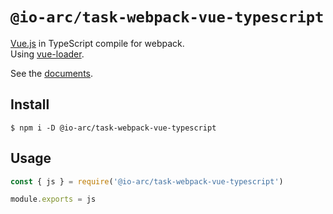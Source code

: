 # `@io-arc/task-webpack-vue-typescript`

[Vue.js](https://vuejs.org/) in TypeScript compile for webpack.  
Using [vue-loader](https://vue-loader.vuejs.org/).

See the [documents](https://io-arc.tech/plugins/tasks/webpack-vue-typescript.html).

## Install

```shell
$ npm i -D @io-arc/task-webpack-vue-typescript
```

## Usage

```javascript
const { js } = require('@io-arc/task-webpack-vue-typescript')

module.exports = js
```
